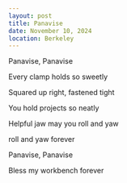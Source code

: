 ```yaml
---
layout: post
title: Panavise
date: November 10, 2024
location: Berkeley
---
```


Panavise, Panavise

Every clamp holds so sweetly

Squared up right, fastened tight

You hold projects so neatly



Helpful jaw may you roll and yaw

roll and yaw forever

Panavise, Panavise

Bless my workbench forever
